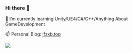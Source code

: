 ### Hi there 👋

🌱 I’m currently learning Unity/UE4/C#/C++/Anything About GameDevelopment

📫 Personal Blog: [lfzxb.top](https://www.lfzxb.top) 

![](https://github-readme-stats.vercel.app/api?username=mayandev&theme=dark)
